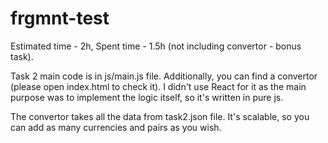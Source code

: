# frgmnt-test

Estimated time - 2h, Spent time - 1.5h (not including convertor - bonus task).

Task 2 main code is in js/main.js file. Additionally, you can find a convertor (please open index.html to check it). I didn't use React for it as the main purpose was to implement the logic itself, so it's written in pure js.

The convertor takes all the data from task2.json file. It's scalable, so you can add as many currencies and pairs as you wish.
